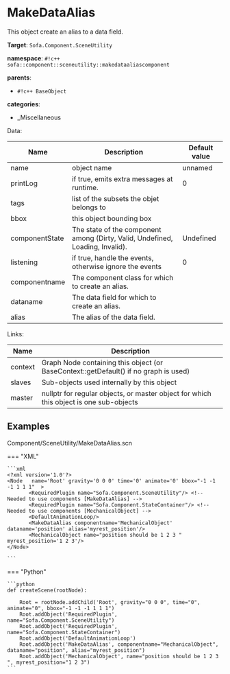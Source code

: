 # MakeDataAlias

This object create an alias to a data field. 


__Target__: `Sofa.Component.SceneUtility`

__namespace__: `#!c++ sofa::component::sceneutility::makedataaliascomponent`

__parents__: 

- `#!c++ BaseObject`

__categories__: 

- _Miscellaneous

Data: 

<table>
<thead>
    <tr>
        <th>Name</th>
        <th>Description</th>
        <th>Default value</th>
    </tr>
</thead>
<tbody>
	<tr>
		<td>name</td>
		<td>
object name
</td>
		<td>unnamed</td>
	</tr>
	<tr>
		<td>printLog</td>
		<td>
if true, emits extra messages at runtime.
</td>
		<td>0</td>
	</tr>
	<tr>
		<td>tags</td>
		<td>
list of the subsets the objet belongs to
</td>
		<td></td>
	</tr>
	<tr>
		<td>bbox</td>
		<td>
this object bounding box
</td>
		<td></td>
	</tr>
	<tr>
		<td>componentState</td>
		<td>
The state of the component among (Dirty, Valid, Undefined, Loading, Invalid).
</td>
		<td>Undefined</td>
	</tr>
	<tr>
		<td>listening</td>
		<td>
if true, handle the events, otherwise ignore the events
</td>
		<td>0</td>
	</tr>
	<tr>
		<td>componentname</td>
		<td>
The component class for which to create an alias.
</td>
		<td></td>
	</tr>
	<tr>
		<td>dataname</td>
		<td>
The data field for which to create an alias.
</td>
		<td></td>
	</tr>
	<tr>
		<td>alias</td>
		<td>
The alias of the data field.
</td>
		<td></td>
	</tr>

</tbody>
</table>

Links: 

| Name | Description |
| ---- | ----------- |
|context|Graph Node containing this object (or BaseContext::getDefault() if no graph is used)|
|slaves|Sub-objects used internally by this object|
|master|nullptr for regular objects, or master object for which this object is one sub-objects|



## Examples

Component/SceneUtility/MakeDataAlias.scn

=== "XML"

    ```xml
    <?xml version='1.0'?>                                               
    <Node 	name='Root' gravity='0 0 0' time='0' animate='0' bbox="-1 -1 -1 1 1 1"  >   
           <RequiredPlugin name="Sofa.Component.SceneUtility"/> <!-- Needed to use components [MakeDataAlias] -->
           <RequiredPlugin name="Sofa.Component.StateContainer"/> <!-- Needed to use components [MechanicalObject] -->
           <DefaultAnimationLoop/>      
           <MakeDataAlias componentname='MechanicalObject' dataname='position' alias='myrest_position'/> 
           <MechanicalObject name="position should be 1 2 3 " myrest_position='1 2 3'/>                                                 
    </Node>                                                             
    
    ```

=== "Python"

    ```python
    def createScene(rootNode):

        Root = rootNode.addChild('Root', gravity="0 0 0", time="0", animate="0", bbox="-1 -1 -1 1 1 1")
        Root.addObject('RequiredPlugin', name="Sofa.Component.SceneUtility")
        Root.addObject('RequiredPlugin', name="Sofa.Component.StateContainer")
        Root.addObject('DefaultAnimationLoop')
        Root.addObject('MakeDataAlias', componentname="MechanicalObject", dataname="position", alias="myrest_position")
        Root.addObject('MechanicalObject', name="position should be 1 2 3 ", myrest_position="1 2 3")
    ```

